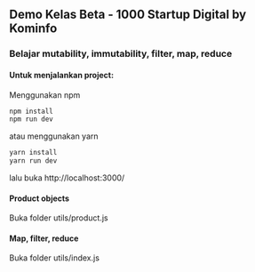 ## Demo Kelas Beta - 1000 Startup Digital by Kominfo
### Belajar mutability, immutability, filter, map, reduce

#### Untuk menjalankan project:

Menggunakan npm

```bash
npm install
npm run dev
```

atau menggunakan yarn

```bash
yarn install
yarn run dev
```

lalu buka http://localhost:3000/

#### Product objects

Buka folder utils/product.js

#### Map, filter, reduce

Buka folder utils/index.js

